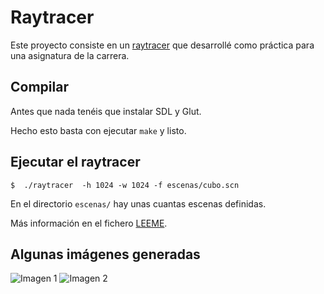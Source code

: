 # Raytracer

Este proyecto consiste en un [raytracer](http://es.wikipedia.org/wiki/Trazado_de_rayos) que desarrollé como práctica para una asignatura de la carrera.

## Compilar

Antes que nada tenéis que instalar SDL y Glut.

Hecho esto basta con ejecutar `make` y listo.

## Ejecutar el raytracer

`$  ./raytracer  -h 1024 -w 1024 -f escenas/cubo.scn`

En el directorio `escenas/` hay unas cuantas escenas definidas.

Más información en el fichero [LEEME](https://github.com/ferblape/raytracer/blob/master/LEEME).

## Algunas imágenes generadas

![Imagen 1](https://dl.dropbox.com/u/659167/raytracer1.png)
![Imagen 2](https://dl.dropbox.com/u/659167/raytracer2.png)
